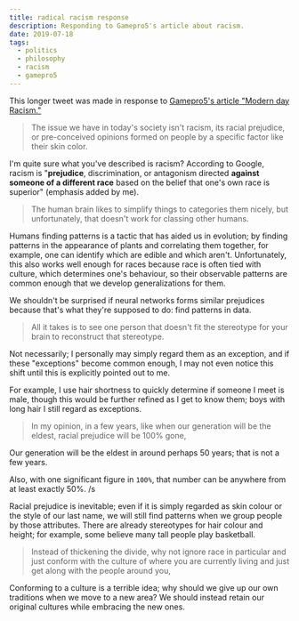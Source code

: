 ```yaml
---
title: radical racism response
description: Responding to Gamepro5's article about racism.
date: 2019-07-18
tags:
  - politics
  - philosophy
  - racism
  - gamepro5
---
```

This longer tweet was made in response to [Gamepro5's article "Modern day Racism."](https://gamepro5.github.io/news#Modern_Day_Racism)

> The issue we have in today's society isn't racism, its racial prejudice, or pre-conceived opinions formed on people by a specific factor like their skin color.

I'm quite sure what you've described is racism? According to Google, racism is "**prejudice**, discrimination, or antagonism directed **against someone of a different race** based on the belief that one's own race is superior" (emphasis added by me).

> The human brain likes to simplify things to categories them nicely, but unfortunately, that doesn't work for classing other humans.

Humans finding patterns is a tactic that has aided us in evolution; by finding patterns in the appearance of plants and correlating them together, for example, one can identify which are edible and which aren't. Unfortunately, this also works well enough for races because race is often tied with culture, which determines one's behaviour, so their observable patterns are common enough that we develop generalizations for them.

We shouldn't be surprised if neural networks forms similar prejudices because that's what they're supposed to do: find patterns in data.

> All it takes is to see one person that doesn't fit the stereotype for your brain to reconstruct that stereotype.

Not necessarily; I personally may simply regard them as an exception, and if these "exceptions" become common enough, I may not even notice this shift until this is explicitly pointed out to me.

For example, I use hair shortness to quickly determine if someone I meet is male, though this would be further refined as I get to know them; boys with long hair I still regard as exceptions.

> In my opinion, in a few years, like when our generation will be the eldest, racial prejudice will be 100% gone,

Our generation will be the eldest in around perhaps 50 years; that is not a few years.

Also, with one significant figure in `100%`, that number can be anywhere from at least exactly 50%. /s

Racial prejudice is inevitable; even if it is simply regarded as skin colour or the style of our last name, we will still find patterns when we group people by those attributes. There are already stereotypes for hair colour and height; for example, some believe many tall people play basketball.

> Instead of thickening the divide, why not ignore race in particular and just conform with the culture of where you are currently living and just get along with the people around you,

Conforming to a culture is a terrible idea; why should we give up our own traditions when we move to a new area? We should instead retain our original cultures while embracing the new ones.
